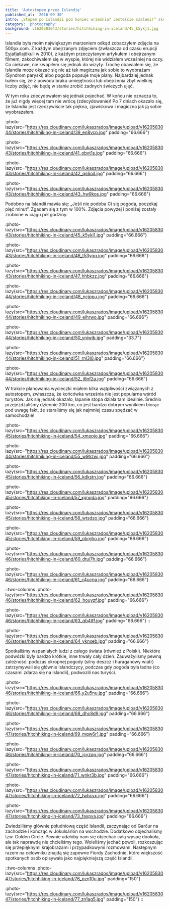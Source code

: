```yaml
---
title: 'Autostopem przez Islandię'
published_at: '2016-09-30'
intro: „Stopem po Islandii pod koniec września? Jesteście szaleni!” skomentował pierwszy kierowca, który nas podwoził. A jednak udało się – w 7 dni przejechaliśmy z 28 kierowcami ponad 1150 km i przekonaliśmy się, że Islandia jest tak piękna (a równocześnie tak nieobliczalna), jak ją opisują.
category: 'photography'
background: v1620583043/stories/hitchhiking-in-iceland/45_k5ykj1.jpg
---
```


Islandia była moim największym marzeniem odkąd zobaczyłem zdjęcia na 500px.com. Z każdym obejrzanym zdjęciem (zwłaszcza od czasu erupcji Eyjafjallajökull w 2010), z każdym przeczytanym artykułem i obejrzanym filmem, zakochiwałem się w wyspie, której nie widziałem wcześniej na oczy. Co ciekawe, nie kwapiłem się jednak do wizyty. Trochę obawiałem się, że Islandia może okazać się nie aż tak magiczna jak sobie to wyobrażam (Syndrom paryski) albo pogoda popsuje moje plany. Najbardziej jednak bałem się, że z powodu braku umiejętności lub obejrzenia zbyt wielkiej liczby zdjęć, nie będę w stanie zrobić żadnych świeżych ujęć.

W tym roku zdecydowałem się jednak pojechać. W końcu nie oznacza to, że już nigdy więcej tam nie wrócę (zdecydowanie)! Po 7 dniach okazało się, że Islandia jest rzeczywiście tak piękna, zjawiskowa i magiczna jak ją sobie wyobrażałem.

:photo-lazy{src="https://res.cloudinary.com/lukaszrados/image/upload/v1620583044/stories/hitchhiking-in-iceland/39_en8vcp.jpg" padding="66.666"}

:photo-lazy{src="https://res.cloudinary.com/lukaszrados/image/upload/v1620583043/stories/hitchhiking-in-iceland/41_obvt1s.jpg" padding="66.666"}

:photo-lazy{src="https://res.cloudinary.com/lukaszrados/image/upload/v1620583043/stories/hitchhiking-in-iceland/42_qs6oil.jpg" padding="66.666"}

:photo-lazy{src="https://res.cloudinary.com/lukaszrados/image/upload/v1620583043/stories/hitchhiking-in-iceland/43_hw9kos.jpg" padding="66.666"}

Podobno na Islandii mawia się: „Jeśli nie podoba Ci się pogoda, poczekaj pięć minut”. Zgadam się z tym w 100%. Zdjęcia powyżej i poniżej zostały zrobione w ciągu pół godziny.

:photo-lazy{src="https://res.cloudinary.com/lukaszrados/image/upload/v1620583043/stories/hitchhiking-in-iceland/45_k5ykj1.jpg" padding="66.666"}

:photo-lazy{src="https://res.cloudinary.com/lukaszrados/image/upload/v1620583043/stories/hitchhiking-in-iceland/46_t53ygq.jpg" padding="66.666"}

:photo-lazy{src="https://res.cloudinary.com/lukaszrados/image/upload/v1620583043/stories/hitchhiking-in-iceland/47_hhbkzz.jpg" padding="66.666"}

:photo-lazy{src="https://res.cloudinary.com/lukaszrados/image/upload/v1620583044/stories/hitchhiking-in-iceland/48_ncjppu.jpg" padding="66.666"}

:photo-lazy{src="https://res.cloudinary.com/lukaszrados/image/upload/v1620583044/stories/hitchhiking-in-iceland/49_eihrwo.jpg" padding="66.666"}

:photo-lazy{src="https://res.cloudinary.com/lukaszrados/image/upload/v1620583044/stories/hitchhiking-in-iceland/50_yniwjb.jpg" padding="33.7"}

:photo-lazy{src="https://res.cloudinary.com/lukaszrados/image/upload/v1620583044/stories/hitchhiking-in-iceland/51_rnl3i0.jpg" padding="66.666"}

:photo-lazy{src="https://res.cloudinary.com/lukaszrados/image/upload/v1620583044/stories/hitchhiking-in-iceland/52_j6nf2a.jpg" padding="66.666"}

W trakcie planowania wycieczki miałem kilka wątpliwości związanych z autostopem, zwłaszcza, że końcówka września nie jest popularna wśród turystów. Jak się jednak okazało, łapanie stopa działa tam idealnie. Średnio przejeżdżaliśmy dziennie 200 km, co jest bardzo dobrym wynikiem biorąc pod uwagę fakt, że staraliśmy się jak najmniej czasu spędzać w samochodzie!

:photo-lazy{src="https://res.cloudinary.com/lukaszrados/image/upload/v1620583045/stories/hitchhiking-in-iceland/54_xmopjo.jpg" padding="66.666"}

:photo-lazy{src="https://res.cloudinary.com/lukaszrados/image/upload/v1620583044/stories/hitchhiking-in-iceland/55_w9hzwj.jpg" padding="66.666"}

:photo-lazy{src="https://res.cloudinary.com/lukaszrados/image/upload/v1620583045/stories/hitchhiking-in-iceland/56_kdkstn.jpg" padding="66.666"}

:photo-lazy{src="https://res.cloudinary.com/lukaszrados/image/upload/v1620583045/stories/hitchhiking-in-iceland/57_xgnqda.jpg" padding="66.666"}

:photo-lazy{src="https://res.cloudinary.com/lukaszrados/image/upload/v1620583045/stories/hitchhiking-in-iceland/58_wtsdzo.jpg" padding="66.666"}

:photo-lazy{src="https://res.cloudinary.com/lukaszrados/image/upload/v1620583045/stories/hitchhiking-in-iceland/59_obrgho.jpg" padding="66.666"}

:photo-lazy{src="https://res.cloudinary.com/lukaszrados/image/upload/v1620583046/stories/hitchhiking-in-iceland/60_dtui7h.jpg" padding="66.666"}

:photo-lazy{src="https://res.cloudinary.com/lukaszrados/image/upload/v1620583046/stories/hitchhiking-in-iceland/61_c4ucna.jpg" padding="66.666"}

::two-columns
:photo-lazy{src="https://res.cloudinary.com/lukaszrados/image/upload/v1620583046/stories/hitchhiking-in-iceland/62_houyzf.jpg" padding="66.666"}

:photo-lazy{src="https://res.cloudinary.com/lukaszrados/image/upload/v1620583046/stories/hitchhiking-in-iceland/63_qb4tff.jpg" padding="66.666"}
::

:photo-lazy{src="https://res.cloudinary.com/lukaszrados/image/upload/v1620583046/stories/hitchhiking-in-iceland/64_yknxeb.jpg" padding="66.666"}

Spotkaliśmy wspaniałych ludzi z całego świata (również z Polski). Niektóre podwózki były bardzo krótkie, inne trwały cały dzień. Zauważyliśmy pewną zależność: podczas okropnej pogody (silny deszcz i huraganowy wiatr) zatrzymywali się głównie Islandczycy, podczas gdy pogoda była ładna (co czasami zdarza się na Islandii), podwozili nas turyści.

:photo-lazy{src="https://res.cloudinary.com/lukaszrados/image/upload/v1620583046/stories/hitchhiking-in-iceland/66_y2u5nu.jpg" padding="66.666"}

:photo-lazy{src="https://res.cloudinary.com/lukaszrados/image/upload/v1620583046/stories/hitchhiking-in-iceland/68_dhc8d9.jpg" padding="66.666"}

:photo-lazy{src="https://res.cloudinary.com/lukaszrados/image/upload/v1620583047/stories/hitchhiking-in-iceland/69_mqw6r1.jpg" padding="66.666"}

:photo-lazy{src="https://res.cloudinary.com/lukaszrados/image/upload/v1620583046/stories/hitchhiking-in-iceland/70_jcyzqp.jpg" padding="66.666"}

:photo-lazy{src="https://res.cloudinary.com/lukaszrados/image/upload/v1620583047/stories/hitchhiking-in-iceland/71_wnkr3b.jpg" padding="66.666"}

:photo-lazy{src="https://res.cloudinary.com/lukaszrados/image/upload/v1620583047/stories/hitchhiking-in-iceland/72_twhcvx.jpg" padding="66.666"}

:photo-lazy{src="https://res.cloudinary.com/lukaszrados/image/upload/v1620583047/stories/hitchhiking-in-iceland/73_faxpva.jpg" padding="66.666"}

Zwiedziliśmy głównie południową część Islandii, zaczynając od Garður na zachodzie i kończąc w Jökulsárlón na wschodzie. Dodatkowo objechaliśmy tzw. Golden Circle. Pewnie udałoby nam się objechać całą wyspę dookoła, ale tak naprawdę nie chcieliśmy tego. Woleliśmy jechać powoli, rozkoszując się przepięknymi krajobrazami i przypadkowymi rozmowami. Następnym razem na celowniku znajdą się zapewne Fiordy Zachodnie, które większość spotkanych osób opisywała jako najpiękniejszą część Islandii.

::two-columns
:photo-lazy{src="https://res.cloudinary.com/lukaszrados/image/upload/v1620583047/stories/hitchhiking-in-iceland/76_pzn10u.jpg" padding="150"}

:photo-lazy{src="https://res.cloudinary.com/lukaszrados/image/upload/v1620583047/stories/hitchhiking-in-iceland/77_zn1ag5.jpg" padding="150"}
::
